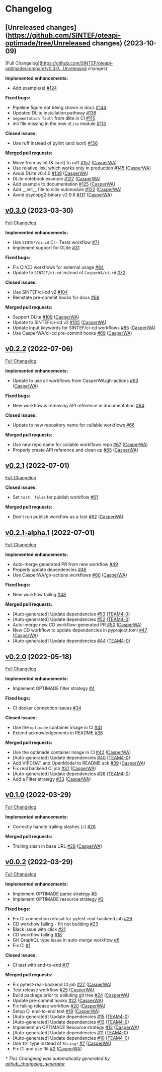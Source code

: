 # Changelog

## [Unreleased changes](https://github.com/SINTEF/oteapi-optimade/tree/Unreleased changes) (2023-10-09)

[Full Changelog](https://github.com/SINTEF/oteapi-optimade/compare/v0.3.0...Unreleased changes)

**Implemented enhancements:**

- Add example\(s\) [\#124](https://github.com/SINTEF/oteapi-optimade/issues/124)

**Fixed bugs:**

- Pipeline figure not being shown in docs [\#144](https://github.com/SINTEF/oteapi-optimade/issues/144)
- Updated DLite installation pathway [\#136](https://github.com/SINTEF/oteapi-optimade/issues/136)
- `Segmentation fault` from dlite in CI [\#115](https://github.com/SINTEF/oteapi-optimade/issues/115)
- init file missing in the new `dlite` module [\#113](https://github.com/SINTEF/oteapi-optimade/issues/113)

**Closed issues:**

- Use ruff instead of pylint \(and isort\) [\#156](https://github.com/SINTEF/oteapi-optimade/issues/156)

**Merged pull requests:**

- Move from pylint \(& isort\) to ruff [\#157](https://github.com/SINTEF/oteapi-optimade/pull/157) ([CasperWA](https://github.com/CasperWA))
- Use relative link, which works only in production [\#145](https://github.com/SINTEF/oteapi-optimade/pull/145) ([CasperWA](https://github.com/CasperWA))
- Avoid DLite v0.4.0 [\#139](https://github.com/SINTEF/oteapi-optimade/pull/139) ([CasperWA](https://github.com/CasperWA))
- DLite notebook example [\#127](https://github.com/SINTEF/oteapi-optimade/pull/127) ([CasperWA](https://github.com/CasperWA))
- Add example to documentation [\#125](https://github.com/SINTEF/oteapi-optimade/pull/125) ([CasperWA](https://github.com/CasperWA))
- Add \_\_init\_\_ file to dlite submodule [\#122](https://github.com/SINTEF/oteapi-optimade/pull/122) ([CasperWA](https://github.com/CasperWA))
- Avoid psycopg2-binary v2.9.6 [\#117](https://github.com/SINTEF/oteapi-optimade/pull/117) ([CasperWA](https://github.com/CasperWA))

## [v0.3.0](https://github.com/SINTEF/oteapi-optimade/tree/v0.3.0) (2023-03-30)

[Full Changelog](https://github.com/SINTEF/oteapi-optimade/compare/v0.2.2...v0.3.0)

**Implemented enhancements:**

- Use `SINTEF/ci-cd` CI - Tests workflow [\#71](https://github.com/SINTEF/oteapi-optimade/issues/71)
- Implement support for DLite [\#31](https://github.com/SINTEF/oteapi-optimade/issues/31)

**Fixed bugs:**

- Fix CI/CD workflows for external usage [\#84](https://github.com/SINTEF/oteapi-optimade/issues/84)
- Update to `SINTEF/ci-cd` instead of `CasperWA/ci-cd` [\#72](https://github.com/SINTEF/oteapi-optimade/issues/72)

**Closed issues:**

- Use SINTEF/ci-cd v2 [\#104](https://github.com/SINTEF/oteapi-optimade/issues/104)
- Reinstate pre-commit hooks for docs [\#68](https://github.com/SINTEF/oteapi-optimade/issues/68)

**Merged pull requests:**

- Support DLite [\#109](https://github.com/SINTEF/oteapi-optimade/pull/109) ([CasperWA](https://github.com/CasperWA))
- Update to SINTEF/ci-cd v2 [\#105](https://github.com/SINTEF/oteapi-optimade/pull/105) ([CasperWA](https://github.com/CasperWA))
- Update input keywords for SINTEF/ci-cd workflows [\#85](https://github.com/SINTEF/oteapi-optimade/pull/85) ([CasperWA](https://github.com/CasperWA))
- Use CasperWA/ci-cd pre-commit hooks [\#69](https://github.com/SINTEF/oteapi-optimade/pull/69) ([CasperWA](https://github.com/CasperWA))

## [v0.2.2](https://github.com/SINTEF/oteapi-optimade/tree/v0.2.2) (2022-07-06)

[Full Changelog](https://github.com/SINTEF/oteapi-optimade/compare/v0.2.1...v0.2.2)

**Implemented enhancements:**

- Update to use all workflows from CasperWA/gh-actions [\#63](https://github.com/SINTEF/oteapi-optimade/pull/63) ([CasperWA](https://github.com/CasperWA))

**Fixed bugs:**

- New workflow is removing API reference in documentation [\#64](https://github.com/SINTEF/oteapi-optimade/issues/64)

**Closed issues:**

- Update to new repository name for callable workflows [\#66](https://github.com/SINTEF/oteapi-optimade/issues/66)

**Merged pull requests:**

- Use new repo name for callable workflows repo [\#67](https://github.com/SINTEF/oteapi-optimade/pull/67) ([CasperWA](https://github.com/CasperWA))
- Properly create API reference and clean up [\#65](https://github.com/SINTEF/oteapi-optimade/pull/65) ([CasperWA](https://github.com/CasperWA))

## [v0.2.1](https://github.com/SINTEF/oteapi-optimade/tree/v0.2.1) (2022-07-01)

[Full Changelog](https://github.com/SINTEF/oteapi-optimade/compare/v0.2.1-alpha.1...v0.2.1)

**Closed issues:**

- Set `test: false` for publish workflow [\#61](https://github.com/SINTEF/oteapi-optimade/issues/61)

**Merged pull requests:**

- Don't run publish workflow as a test [\#62](https://github.com/SINTEF/oteapi-optimade/pull/62) ([CasperWA](https://github.com/CasperWA))

## [v0.2.1-alpha.1](https://github.com/SINTEF/oteapi-optimade/tree/v0.2.1-alpha.1) (2022-07-01)

[Full Changelog](https://github.com/SINTEF/oteapi-optimade/compare/v0.2.0...v0.2.1-alpha.1)

**Implemented enhancements:**

- Auto-merge generated PR from new workflow [\#49](https://github.com/SINTEF/oteapi-optimade/issues/49)
- Properly update dependencies [\#46](https://github.com/SINTEF/oteapi-optimade/issues/46)
- Use CasperWA/gh-actions workflows [\#60](https://github.com/SINTEF/oteapi-optimade/pull/60) ([CasperWA](https://github.com/CasperWA))

**Fixed bugs:**

- New workflow failing [\#48](https://github.com/SINTEF/oteapi-optimade/issues/48)

**Merged pull requests:**

- \[Auto-generated\] Update dependencies [\#53](https://github.com/SINTEF/oteapi-optimade/pull/53) ([TEAM4-0](https://github.com/TEAM4-0))
- \[Auto-generated\] Update dependencies [\#52](https://github.com/SINTEF/oteapi-optimade/pull/52) ([TEAM4-0](https://github.com/TEAM4-0))
- Auto-merge new CD workflow-generated PR [\#50](https://github.com/SINTEF/oteapi-optimade/pull/50) ([CasperWA](https://github.com/CasperWA))
- New CD workflow to update dependencies in pyproject.toml [\#47](https://github.com/SINTEF/oteapi-optimade/pull/47) ([CasperWA](https://github.com/CasperWA))
- \[Auto-generated\] Update dependencies [\#44](https://github.com/SINTEF/oteapi-optimade/pull/44) ([TEAM4-0](https://github.com/TEAM4-0))

## [v0.2.0](https://github.com/SINTEF/oteapi-optimade/tree/v0.2.0) (2022-05-18)

[Full Changelog](https://github.com/SINTEF/oteapi-optimade/compare/v0.1.0...v0.2.0)

**Implemented enhancements:**

- Implement OPTIMADE filter strategy [\#4](https://github.com/SINTEF/oteapi-optimade/issues/4)

**Fixed bugs:**

- CI docker connection issues [\#34](https://github.com/SINTEF/oteapi-optimade/issues/34)

**Closed issues:**

- Use the `optimade` container image in CI [\#41](https://github.com/SINTEF/oteapi-optimade/issues/41)
- Extend acknowledgements in README [\#38](https://github.com/SINTEF/oteapi-optimade/issues/38)

**Merged pull requests:**

- Use the optimade container image in CI [\#42](https://github.com/SINTEF/oteapi-optimade/pull/42) ([CasperWA](https://github.com/CasperWA))
- \[Auto-generated\] Update dependencies [\#40](https://github.com/SINTEF/oteapi-optimade/pull/40) ([TEAM4-0](https://github.com/TEAM4-0))
- Add VIPCOAT and OpenModel to README ack [\#39](https://github.com/SINTEF/oteapi-optimade/pull/39) ([CasperWA](https://github.com/CasperWA))
- Fix real backend CI job [\#37](https://github.com/SINTEF/oteapi-optimade/pull/37) ([CasperWA](https://github.com/CasperWA))
- \[Auto-generated\] Update dependencies [\#36](https://github.com/SINTEF/oteapi-optimade/pull/36) ([TEAM4-0](https://github.com/TEAM4-0))
- Add a Filter strategy [\#33](https://github.com/SINTEF/oteapi-optimade/pull/33) ([CasperWA](https://github.com/CasperWA))

## [v0.1.0](https://github.com/SINTEF/oteapi-optimade/tree/v0.1.0) (2022-03-29)

[Full Changelog](https://github.com/SINTEF/oteapi-optimade/compare/v0.0.2...v0.1.0)

**Implemented enhancements:**

- Correctly handle trailing slashes \(`/`\) [\#28](https://github.com/SINTEF/oteapi-optimade/issues/28)

**Merged pull requests:**

- Trailing slash in base URL [\#29](https://github.com/SINTEF/oteapi-optimade/pull/29) ([CasperWA](https://github.com/CasperWA))

## [v0.0.2](https://github.com/SINTEF/oteapi-optimade/tree/v0.0.2) (2022-03-29)

[Full Changelog](https://github.com/SINTEF/oteapi-optimade/compare/b90d7c4bd5b8c5cfee08fd76dae3240c1e5955e9...v0.0.2)

**Implemented enhancements:**

- Implement OPTIMADE parse strategy [\#5](https://github.com/SINTEF/oteapi-optimade/issues/5)
- Implement OPTIMADE resource strategy [\#3](https://github.com/SINTEF/oteapi-optimade/issues/3)

**Fixed bugs:**

- Fix CI connection refusal for pytest-real-backend job [\#26](https://github.com/SINTEF/oteapi-optimade/issues/26)
- CD workflow failing - flit not building [\#23](https://github.com/SINTEF/oteapi-optimade/issues/23)
- Black issue with click [\#21](https://github.com/SINTEF/oteapi-optimade/issues/21)
- CD workflow failing [\#18](https://github.com/SINTEF/oteapi-optimade/issues/18)
- GH GraphQL type issue in auto-merge workflow [\#6](https://github.com/SINTEF/oteapi-optimade/issues/6)
- Fix CI [\#1](https://github.com/SINTEF/oteapi-optimade/issues/1)

**Closed issues:**

- CI test with end-to-end [\#17](https://github.com/SINTEF/oteapi-optimade/issues/17)

**Merged pull requests:**

- Fix pytest-real-backend CI job [\#27](https://github.com/SINTEF/oteapi-optimade/pull/27) ([CasperWA](https://github.com/CasperWA))
- Test release workflow [\#25](https://github.com/SINTEF/oteapi-optimade/pull/25) ([CasperWA](https://github.com/CasperWA))
- Build package prior to polluting git tree [\#24](https://github.com/SINTEF/oteapi-optimade/pull/24) ([CasperWA](https://github.com/CasperWA))
- Update pre-commit hooks [\#22](https://github.com/SINTEF/oteapi-optimade/pull/22) ([CasperWA](https://github.com/CasperWA))
- Fix failing release workflow [\#20](https://github.com/SINTEF/oteapi-optimade/pull/20) ([CasperWA](https://github.com/CasperWA))
- Setup CI end-to-end test [\#19](https://github.com/SINTEF/oteapi-optimade/pull/19) ([CasperWA](https://github.com/CasperWA))
- \[Auto-generated\] Update dependencies [\#15](https://github.com/SINTEF/oteapi-optimade/pull/15) ([TEAM4-0](https://github.com/TEAM4-0))
- \[Auto-generated\] Update dependencies [\#13](https://github.com/SINTEF/oteapi-optimade/pull/13) ([TEAM4-0](https://github.com/TEAM4-0))
- Implement an OPTIMADE Resource strategy [\#12](https://github.com/SINTEF/oteapi-optimade/pull/12) ([CasperWA](https://github.com/CasperWA))
- \[Auto-generated\] Update dependencies [\#11](https://github.com/SINTEF/oteapi-optimade/pull/11) ([TEAM4-0](https://github.com/TEAM4-0))
- \[Auto-generated\] Update dependencies [\#10](https://github.com/SINTEF/oteapi-optimade/pull/10) ([TEAM4-0](https://github.com/TEAM4-0))
- Use `ID!` type instead of `String!` [\#7](https://github.com/SINTEF/oteapi-optimade/pull/7) ([CasperWA](https://github.com/CasperWA))
- Fix CI and use flit [\#2](https://github.com/SINTEF/oteapi-optimade/pull/2) ([CasperWA](https://github.com/CasperWA))



\* *This Changelog was automatically generated by [github_changelog_generator](https://github.com/github-changelog-generator/github-changelog-generator)*
